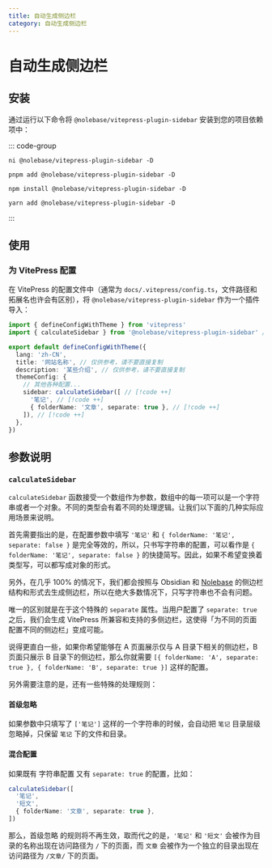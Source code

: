 ```yaml
---
title: 自动生成侧边栏
category: 自动生成侧边栏
---
```


<script setup>
import packageJSON from '~/packages/vitepress-plugin-sidebar/package.json'
</script>

# 自动生成侧边栏 <Badge type="tip" :text="`v${packageJSON.version}`" />

## 安装

通过运行以下命令将 `@nolebase/vitepress-plugin-sidebar` 安装到您的项目依赖项中：

::: code-group

```shell [@antfu/ni]
ni @nolebase/vitepress-plugin-sidebar -D
```

```shell [pnpm]
pnpm add @nolebase/vitepress-plugin-sidebar -D
```

```shell [npm]
npm install @nolebase/vitepress-plugin-sidebar -D
```

```shell [yarn]
yarn add @nolebase/vitepress-plugin-sidebar -D
```

:::

## 使用

### 为 VitePress 配置

在 VitePress 的配置文件中（通常为 `docs/.vitepress/config.ts`，文件路径和拓展名也许会有区别），将 `@nolebase/vitepress-plugin-sidebar` 作为一个插件导入：

<!--@include: @/pages/zh-CN/snippets/details-colored-diff.md-->

```typescript twoslash
import { defineConfigWithTheme } from 'vitepress'
import { calculateSidebar } from '@nolebase/vitepress-plugin-sidebar' // [!code ++]

export default defineConfigWithTheme({
  lang: 'zh-CN',
  title: '网站名称', // 仅供参考，请不要直接复制
  description: '某些介绍', // 仅供参考，请不要直接复制
  themeConfig: {
    // 其他各种配置...
    sidebar: calculateSidebar([ // [!code ++]
      '笔记', // [!code ++]
      { folderName: '文章', separate: true }, // [!code ++]
    ]), // [!code ++]
  },
})
```

## 参数说明

### `calculateSidebar`

`calculateSidebar` 函数接受一个数组作为参数，数组中的每一项可以是一个字符串或者一个对象。不同的类型会有着不同的处理逻辑。让我们以下面的几种实际应用场景来说明。

首先需要指出的是，在配置参数中填写 `'笔记'` 和 `{ folderName: '笔记', separate: false }` 是完全等效的，所以，只书写字符串的配置，可以看作是 `{ folderName: '笔记', separate: false }` 的快捷简写。因此，如果不希望变换着类型写，可以都写成对象的形式。

另外，在几乎 100% 的情况下，我们都会按照与 Obsidian 和 [Nolebase](https://nolebase.ayaka.io) 的侧边栏结构和形式去生成侧边栏，所以在绝大多数情况下，只写字符串也不会有问题。

唯一的区别就是在于这个特殊的 `separate` 属性。当用户配置了 `separate: true` 之后，我们会生成 VitePress 所兼容和支持的多侧边栏，这使得「为不同的页面配置不同的侧边栏」变成可能。

说得更直白一些，如果你希望能够在 A 页面展示仅与 A 目录下相关的侧边栏，B 页面只展示 B 目录下的侧边栏，那么你就需要 `[{ folderName: 'A', separate: true }, { folderName: 'B', separate: true }]` 这样的配置。

另外需要注意的是，还有一些特殊的处理规则：

#### 首级忽略

如果参数中只填写了 `['笔记']` 这样的一个字符串的时候，会自动把 `笔记` 目录层级忽略掉，只保留 `笔记` 下的文件和目录。

#### 混合配置

如果既有 字符串配置 又有 `separate: true` 的配置，比如：

```typescript
calculateSidebar([
  '笔记',
  '短文',
  { folderName: '文章', separate: true },
])
```

那么，首级忽略 的规则将不再生效，取而代之的是，`'笔记'` 和 `'短文'` 会被作为目录的名称出现在访问路径为 `/` 下的页面，而 `文章` 会被作为一个独立的目录出现在访问路径为 `/文章/` 下的页面。
